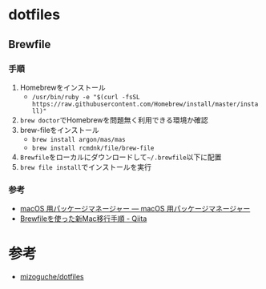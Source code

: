 # dotfiles
## Brewfile
### 手順
1. Homebrewをインストール
    - `/usr/bin/ruby -e "$(curl -fsSL https://raw.githubusercontent.com/Homebrew/install/master/install)"`
1. `brew doctor`でHomebrewを問題無く利用できる環境か確認
1. brew-fileをインストール
    - `brew install argon/mas/mas`
    - `brew install rcmdnk/file/brew-file`
1. `Brewfile`をローカルにダウンロードして`~/.brewfile`以下に配置
1. `brew file install`でインストールを実行

### 参考
- [macOS 用パッケージマネージャー — macOS 用パッケージマネージャー](https://brew.sh/index_ja)
- [Brewfileを使った新Mac移行手順 - Qiita](https://qiita.com/darai0512/items/d88662773a070b1bc750)

# 参考
- [mizoguche/dotfiles](https://github.com/mizoguche/dotfiles)
